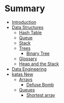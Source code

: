 # Summary

- [Introduction](./introduction.md)
- [Data Structures](./data-structures-and-algorithms/README.md)
    - [Hash Table](./data-structures-and-algorithms/hash_table.md)
    - [Queue](./data-structures-and-algorithms/queue.md)
    - [Stack](./data-structures-and-algorithms/stack.md)
    - [Trees](./data-structures-and-algorithms/trees/trees.md)
      - [Binary Tree](./data-structures-and-algorithms/trees/binary_tree.md)
  - [Glossary](./data-structures-and-algorithms/glossary.md)
  - [Heap and the Stack](./data-structures-and-algorithms/heap_and_the_stack.md)
- [Data Engineering](./data-engineering/README.md)
- [katas New](./katas-new/README.md)
  - [Arrays]()
    - [Defuse Bomb](./katas-new/arrays/defuse_bomb.md) 
  - [Queues]()
    - [Shortest array](./katas-new/queues/shortest_subarray.md)
  
    

  